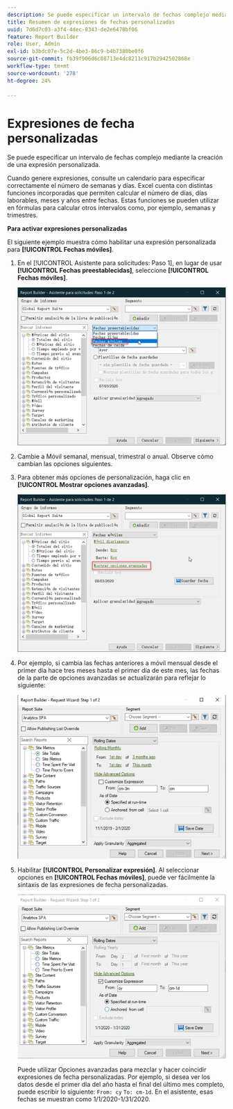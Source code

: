 ```yaml
---
description: Se puede especificar un intervalo de fechas complejo mediante la creación de una expresión personalizada.
title: Resumen de expresiones de fechas personalizadas
uuid: 7d6d7c03-a3f4-4dec-8343-de2e6478bf06
feature: Report Builder
role: User, Admin
exl-id: b3bdc07e-5c2d-4be3-86c9-b4b7380be0f6
source-git-commit: fb39f906d6c08713e4dc8211c917b2942502868e
workflow-type: tm+mt
source-wordcount: '278'
ht-degree: 24%

---
```


# Expresiones de fecha personalizadas

Se puede especificar un intervalo de fechas complejo mediante la creación de una expresión personalizada.

Cuando genere expresiones, consulte un calendario para especificar correctamente el número de semanas y días. Excel cuenta con distintas funciones incorporadas que permiten calcular el número de días, días laborables, meses y años entre fechas. Estas funciones se pueden utilizar en fórmulas para calcular otros intervalos como, por ejemplo, semanas y trimestres.

**Para activar expresiones personalizadas**

El siguiente ejemplo muestra cómo habilitar una expresión personalizada para **[!UICONTROL Fechas móviles]**.

1. En el [!UICONTROL Asistente para solicitudes: Paso 1], en lugar de usar **[!UICONTROL Fechas preestablecidas]**, seleccione **[!UICONTROL Fechas móviles]**.

   ![Captura de pantalla que muestra las fechas móviles seleccionadas.](assets/rolldates1.png)

1. Cambie a Móvil semanal, mensual, trimestral o anual. Observe cómo cambian las opciones siguientes.
1. Para obtener más opciones de personalización, haga clic en **[!UICONTROL Mostrar opciones avanzadas]**.

   ![Captura de pantalla que resalta las opciones avanzadas de Show.](assets/rolldates2.png)

1. Por ejemplo, si cambia las fechas anteriores a móvil mensual desde el primer día hace tres meses hasta el primer día de este mes, las fechas de la parte de opciones avanzadas se actualizarán para reflejar lo siguiente:

   ![Captura de pantalla que muestra las fechas móviles desde el primer día hace tres meses hasta el primer día de este mes.](assets/rolldatesfor3.png)

1. Habilitar **[!UICONTROL Personalizar expresión]**. Al seleccionar opciones en **[!UICONTROL Fechas móviles]**, puede ver fácilmente la sintaxis de las expresiones de fecha personalizadas.

   ![Captura de pantalla que muestra la expresión personalizada seleccionada.](assets/rolldatesfor5.png)

   Puede utilizar Opciones avanzadas para mezclar y hacer coincidir expresiones de fecha personalizadas. Por ejemplo, si desea ver los datos desde el primer día del año hasta el final del último mes completo, puede escribir lo siguiente: `From: cy` `To: cm-1d`. En el asistente, esas fechas se muestran como 1/1/2020-1/31/2020.
